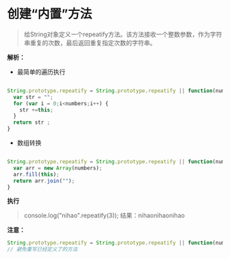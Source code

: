 # 创建“内置”方法  <i class='iconS'></i><i class='iconS'></i>

> 给String对象定义一个repeatify方法。该方法接收一个整数参数，作为字符串重复的次数，最后返回重复指定次数的字符串。

**解析：**

- 最简单的遍历执行

```js

String.prototype.repeatify = String.prototype.repeatify || function(numbers){
  var str = "";
  for (var i = 0;i<numbers;i++) {
    str +=this;
  }
  return str ;
}

```

- 数组转换

```js

String.prototype.repeatify = String.prototype.repeatify || function(numbers){
  var arr = new Array(numbers);
  arr.fill(this);
  return arr.join("");
}

```

**执行**

> console.log("nihao".repeatify(3));
结果：nihaonihaonihao


**注意：**

```js
String.prototype.repeatify = String.prototype.repeatify || function(numbers){}
// 避免重写已经定义了的方法
```
